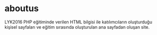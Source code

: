 # aboutus
LYK2016 PHP eğitiminde verilen HTML bilgisi ile katılımcıların oluşturduğu kişisel sayfaları ve eğitim sırasında oluşturulan ana sayfadan oluşan site.
